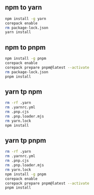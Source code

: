 ## npm to yarn
```bash
npm install -g yarn
corepack enable
rm package-lock.json
yarn install
```

## npm to pnpm
```bash
npm install -g pnpm
corepack enable
corepack prepare pnpm@latest --activate
rm package-lock.json
pnpm install
```

## yarn tp npm
```bash
rm -rf .yarn
rm .yarnrc.yml
rm .pnp.cjs
rm .pnp.loader.mjs
rm yarn.lock
npm install
```

## yarn tp pnpm
```bash
rm -rf .yarn
rm .yarnrc.yml
rm .pnp.cjs
rm .pnp.loader.mjs
rm yarn.lock
npm install -g pnpm
corepack enable
corepack prepare pnpm@latest --activate
pnpm install

```
